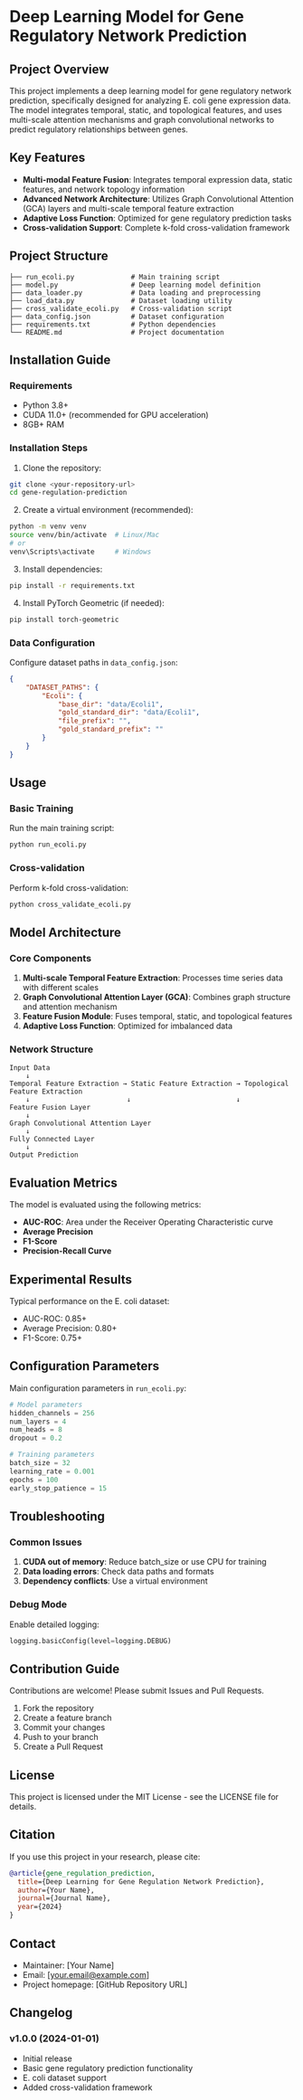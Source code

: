 # Deep Learning Model for Gene Regulatory Network Prediction

## Project Overview

This project implements a deep learning model for gene regulatory network prediction, specifically designed for analyzing E. coli gene expression data. The model integrates temporal, static, and topological features, and uses multi-scale attention mechanisms and graph convolutional networks to predict regulatory relationships between genes.

## Key Features

- **Multi-modal Feature Fusion**: Integrates temporal expression data, static features, and network topology information
- **Advanced Network Architecture**: Utilizes Graph Convolutional Attention (GCA) layers and multi-scale temporal feature extraction
- **Adaptive Loss Function**: Optimized for gene regulatory prediction tasks
- **Cross-validation Support**: Complete k-fold cross-validation framework

## Project Structure

```
├── run_ecoli.py              # Main training script
├── model.py                  # Deep learning model definition
├── data_loader.py            # Data loading and preprocessing
├── load_data.py              # Dataset loading utility
├── cross_validate_ecoli.py   # Cross-validation script
├── data_config.json          # Dataset configuration
├── requirements.txt          # Python dependencies
└── README.md                 # Project documentation
```

## Installation Guide

### Requirements

- Python 3.8+
- CUDA 11.0+ (recommended for GPU acceleration)
- 8GB+ RAM

### Installation Steps

1. Clone the repository:
```bash
git clone <your-repository-url>
cd gene-regulation-prediction
```

2. Create a virtual environment (recommended):
```bash
python -m venv venv
source venv/bin/activate  # Linux/Mac
# or
venv\Scripts\activate     # Windows
```

3. Install dependencies:
```bash
pip install -r requirements.txt
```

4. Install PyTorch Geometric (if needed):
```bash
pip install torch-geometric
```

### Data Configuration

Configure dataset paths in `data_config.json`:

```json
{
    "DATASET_PATHS": {
        "Ecoli": {
            "base_dir": "data/Ecoli1",
            "gold_standard_dir": "data/Ecoli1",
            "file_prefix": "",
            "gold_standard_prefix": ""
        }
    }
}
```

## Usage

### Basic Training

Run the main training script:

```bash
python run_ecoli.py
```

### Cross-validation

Perform k-fold cross-validation:

```bash
python cross_validate_ecoli.py
```

## Model Architecture

### Core Components

1. **Multi-scale Temporal Feature Extraction**: Processes time series data with different scales
2. **Graph Convolutional Attention Layer (GCA)**: Combines graph structure and attention mechanism
3. **Feature Fusion Module**: Fuses temporal, static, and topological features
4. **Adaptive Loss Function**: Optimized for imbalanced data

### Network Structure

```
Input Data
    ↓
Temporal Feature Extraction → Static Feature Extraction → Topological Feature Extraction
    ↓                        ↓                          ↓
Feature Fusion Layer
    ↓
Graph Convolutional Attention Layer
    ↓
Fully Connected Layer
    ↓
Output Prediction
```

## Evaluation Metrics

The model is evaluated using the following metrics:
- **AUC-ROC**: Area under the Receiver Operating Characteristic curve
- **Average Precision**
- **F1-Score**
- **Precision-Recall Curve**

## Experimental Results

Typical performance on the E. coli dataset:
- AUC-ROC: 0.85+
- Average Precision: 0.80+
- F1-Score: 0.75+

## Configuration Parameters

Main configuration parameters in `run_ecoli.py`:

```python
# Model parameters
hidden_channels = 256
num_layers = 4
num_heads = 8
dropout = 0.2

# Training parameters
batch_size = 32
learning_rate = 0.001
epochs = 100
early_stop_patience = 15
```

## Troubleshooting

### Common Issues

1. **CUDA out of memory**: Reduce batch_size or use CPU for training
2. **Data loading errors**: Check data paths and formats
3. **Dependency conflicts**: Use a virtual environment

### Debug Mode

Enable detailed logging:
```python
logging.basicConfig(level=logging.DEBUG)
```

## Contribution Guide

Contributions are welcome! Please submit Issues and Pull Requests.

1. Fork the repository
2. Create a feature branch
3. Commit your changes
4. Push to your branch
5. Create a Pull Request

## License

This project is licensed under the MIT License - see the LICENSE file for details.

## Citation

If you use this project in your research, please cite:

```bibtex
@article{gene_regulation_prediction,
  title={Deep Learning for Gene Regulation Network Prediction},
  author={Your Name},
  journal={Journal Name},
  year={2024}
}
```

## Contact

- Maintainer: [Your Name]
- Email: [your.email@example.com]
- Project homepage: [GitHub Repository URL]

## Changelog

### v1.0.0 (2024-01-01)
- Initial release
- Basic gene regulatory prediction functionality
- E. coli dataset support
- Added cross-validation framework 
